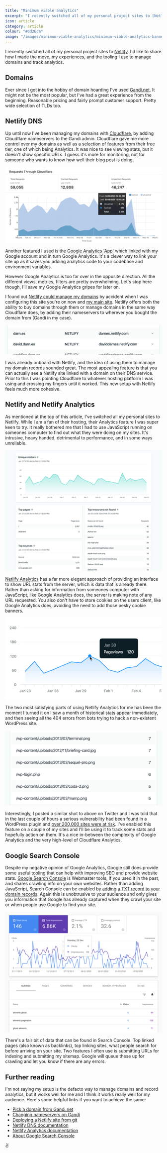 ```yaml
---
title: "Minimum viable analytics"
excerpt: "I recently switched all of my personal project sites to [Netlify](https://netlify.com). I'd like to share how I made the move, my experiences, and the tooling I use to manage domains and track analytics."
icon: article
category: article
colour: "#0d26ca"
image: "/images/minimum-viable-analytics/minimum-viable-analytics-banner.png"
---
```


I recently switched all of my personal project sites to [Netlify](https://netlify.com). I'd like to share how I made the move, my experiences, and the tooling I use to manage domains and track analytics.

## Domains

Ever since I got into the hobby of domain hoarding I've used [Gandi.net](https://www.gandi.net/). It might not be the most popular, but I've had a great experience from the beginning. Reasonable pricing and fairly prompt customer support. Pretty wide selection of TLDs too.

## Netlify DNS

Up until now I've been managing my domains with [Cloudflare](https://www.cloudflare.com/), by adding Cloudflare nameservers to the Gandi admin. Cloudflare gave me more control over my domains as well as a selection of features from their free tier, one of which being Analytics. It was nice to see viewing stats, but it doesn't show specific URLs. I guess it's more for monitoring, not for someone who wants to know how well their blog post is doing.

![Cloudflare Analytics](/images/minimum-viable-analytics/cloudflare-analytics.png)

Another featured I used is the [Google Analytics 'App'](https://www.cloudflare.com/apps/googleanalytics) which linked with my Google account and in turn Google Analytics. It's a clever way to link your site up as it saves you adding analytics code to your codebase and environment variables.

However Google Analytics is too far over in the opposite direction. All the different views, metrics, filters are pretty overwhelming. Let's stop here though, I'll save my Google Analytics gripes for later on.

I found out [Netlify could manage my domains](https://docs.netlify.com/domains-https/netlify-dns/) by accident when I was configuring this site you're on now and [my main site](https://darn.es). Netlify offers both the ability to buy domains through them or manage domains in the same way Cloudflare does, by adding their nameservers to wherever you bought the domain from (Gandi in my case).

![Netlify DNS records example](/images/minimum-viable-analytics/netlify-dns.png)

I was already onboard with Netlify, and the idea of using them to manage my domain records sounded great. The most appealing feature is that you can actually see a Netlify site linked with a domain on their DNS service. Prior to this I was pointing Cloudflare to whatever hosting platform I was using and crossing my fingers until it worked. This new setup with Netlify feels much more cohesive.

## Netlify and Netlify Analytics

As mentioned at the top of this article, I've switched all my personal sites to Netlify. While I am a fan of their hosting, their Analytics feature I was super keen to try. It really bothered me that I had to use JavaScript running on someones computer to find out what they were doing on my sites. It's intrusive, heavy handed, detrimental to performance, and in some ways unreliable.

![Netlify Analytics](/images/minimum-viable-analytics/netlify-analytics.png)

[Netlify Analytics](https://www.netlify.com/products/analytics/) has a far more elegant approach of providing an interface to show URL stats from the server, which is data that is already there. Rather than asking for information from someones computer with JavaScript, like Google Analytics does, the server is making note of any URL requested. You also don't have to store cookies on the users client, like Google Analytics does, avoiding the need to add those pesky cookie banners.

![Netlify Analytics graph](/images/minimum-viable-analytics/minimum-viable-analytics-banner.png)

The two most satisfying parts of using Netlify Analytics for me has been the moment I turned it on I saw a month of historical stats appear immediately, and then seeing all the 404 errors from bots trying to hack a non-existent WordPress site.

![Netlify Analytics panel showing a list of URLs to non-existent WordPress files](/images/minimum-viable-analytics/netlify-analytics-not-found.png)

Interestingly, I posted a similar shot to above on Twitter and I was told that in the last couple of hours a serious vulnerability had been found in a WordPress plugin and [over 200,000 sites were at risk](https://twitter.com/ajeet_online/status/1229546973599977475). I've enabled this feature on a couple of my sites and I'll be using it to track some stats and hopefully action on them. It's a nice in-between the complexity of Google Analytics and the very high-level of Cloudflare Analytics.

## Google Search Console

Despite my negative opinion of Google Analytics, Google still does provide some useful tooling that can help with improving SEO and provide website stats. [Google Search Console](https://search.google.com/search-console/about) is Webmaster tools, if you used it in the past, and shares crawling info on your own websites. Rather than adding JavaScript, Search Console can be enabled by [adding a TXT record to your domain records](https://support.google.com/webmasters/answer/9008080#domain_name_verification). Again this is unobtrusive to your audience and only gives you information that Google has already captured when they crawl your site or when people use Google to find your site.

![Search Console](/images/minimum-viable-analytics/search-console.png)

There's a fair bit of data that can be found in Search Console. Top linked pages (also known as backlinks), top linking sites, what people search for before arriving on your site. Two features I often use is submitting URLs for indexing and submitting my sitemap. Google will queue these up for crawling and let you know if there are any errors.

## Further reading

I'm not saying my setup is the defacto way to manage domains and record analytics, but it works well for me and I think it works really well for my audience. Here's some helpful links if you want to achieve the same:
- [Pick a domain from Gandi.net](https://www.gandi.net/)
- [Changing nameservers on Gandi](https://docs.gandi.net/en/domain_names/common_operations/changing_nameservers.html#contents)
- [Deploying a Netlify site from git](https://www.youtube.com/watch?v=mN9oI98As_4)
- [Netlify DNS documentation](https://docs.netlify.com/domains-https/netlify-dns/)
- [Netlify Analytics documentation](https://docs.netlify.com/monitor-sites/analytics/)
- [About Google Search Console](https://support.google.com/webmasters/answer/9128668?hl=en)

✌️
